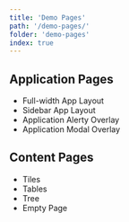 ```yaml
---
title: 'Demo Pages'
path: '/demo-pages/'
folder: 'demo-pages'
index: true
---
```


## Application Pages

- Full-width App Layout
- Sidebar App Layout
- Application Alerty Overlay
- Application Modal Overlay

## Content Pages

- Tiles
- Tables
- Tree
- Empty Page
